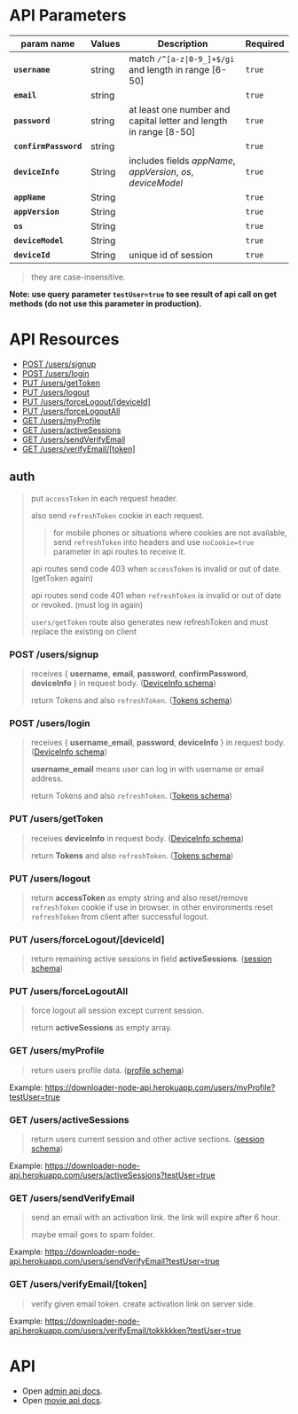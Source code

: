# API Parameters

| param name            | Values | Description                                                          | Required |
|-----------------------|--------|----------------------------------------------------------------------|----------|
| **`username`**        | string | match <code>/^[a-z&#124;0-9_]+$/gi</code> and length in range [6-50] | `true`   |
| **`email`**           | string |                                                                      | `true`   |
| **`password`**        | string | at least one number and capital letter  and length in range [8-50]   | `true`   |
| **`confirmPassword`** | string |                                                                      | `true`   |
| **`deviceInfo`**      | String | includes fields _appName_, _appVersion_, _os_, _deviceModel_         | `true`   |
| **`appName`**         | String |                                                                      | `true`   |
| **`appVersion`**      | String |                                                                      | `true`   |
| **`os`**              | String |                                                                      | `true`   |
| **`deviceModel`**     | String |                                                                      | `true`   |
| **`deviceId`**        | String | unique id of session                                                 | `true`   |

> they are case-insensitive.

**Note: use query parameter `testUser=true` to see result of api call on get methods (do not use this parameter in production).**

# API Resources

- [POST /users/signup](#post-userssignup)
- [POST /users/login](#post-userslogin)
- [PUT /users/getToken](#put-usersgettoken)
- [PUT /users/logout](#put-userslogout)
- [PUT /users/forceLogout/[deviceId]](#put-usersforcelogoutdeviceid)
- [PUT /users/forceLogoutAll](#put-usersforcelogoutall)
- [GET /users/myProfile](#get-usersmyprofile)
- [GET /users/activeSessions](#get-usersactivesessions)
- [GET /users/sendVerifyEmail](#get-userssendverifyemail)
- [GET /users/verifyEmail/[token]](#get-usersverifyemailtoken)


## auth
> put `accessToken` in each request header.
>
> also send `refreshToken` cookie in each request.
>> for mobile phones or situations where cookies are not available, send `refreshToken` into headers and use `noCookie=true` parameter in api routes to receive it.
>
> api routes send code 403 when `accessToken` is invalid or out of date. (getToken again)
>
> api routes send code 401 when `refreshToken` is invalid or out of date or revoked. (must log in again)
>
> `users/getToken` route also generates new refreshToken and must replace the existing on client


### POST /users/signup
> receives { __username__, __email__, __password__, __confirmPassword__, __deviceInfo__ } in request body. ([DeviceInfo schema](SCHEMA.README.md#Device-Info))
>
> return Tokens and also `refreshToken`. ([Tokens schema](SCHEMA.README.md#Tokens))


### POST /users/login
> receives { __username_email__, __password__, __deviceInfo__ } in request body. ([DeviceInfo schema](SCHEMA.README.md#Device-Info))
> 
> __username_email__ means user can log in with username or email address.
> 
> return Tokens and also `refreshToken`. ([Tokens schema](SCHEMA.README.md#Tokens))


### PUT /users/getToken
> receives __deviceInfo__ in request body. ([DeviceInfo schema](SCHEMA.README.md#Device-Info))
> 
> return __Tokens__ and also `refreshToken`. ([Tokens schema](SCHEMA.README.md#Tokens))


### PUT /users/logout
> return __accessToken__ as empty string and also reset/remove `refreshToken` cookie if use in browser. in other environments reset `refreshToken` from client after successful logout.


### PUT /users/forceLogout/[deviceId]
> return remaining active sessions in field __activeSessions__. ([session schema](SCHEMA.README.md#Session))


### PUT /users/forceLogoutAll
> force logout all session except current session.
> 
> return __activeSessions__ as empty array.


### GET /users/myProfile
> return users profile data. ([profile schema](SCHEMA.README.md#Profile))

Example: https://downloader-node-api.herokuapp.com/users/myProfile?testUser=true


### GET /users/activeSessions
> return users current session and other active sections. ([session schema](SCHEMA.README.md#Session))

Example: https://downloader-node-api.herokuapp.com/users/activeSessions?testUser=true


### GET /users/sendVerifyEmail
> send an email with an activation link. the link will expire after 6 hour.
> 
> maybe email goes to spam folder.

Example: https://downloader-node-api.herokuapp.com/users/sendVerifyEmail?testUser=true


### GET /users/verifyEmail/[token]
> verify given email token. create activation link on server side.

Example: https://downloader-node-api.herokuapp.com/users/verifyEmail/tokkkkken?testUser=true



# API
- Open [admin api docs](API.ADMIN.README.md).
- Open [movie api docs](API.MOVIES.README.md).
